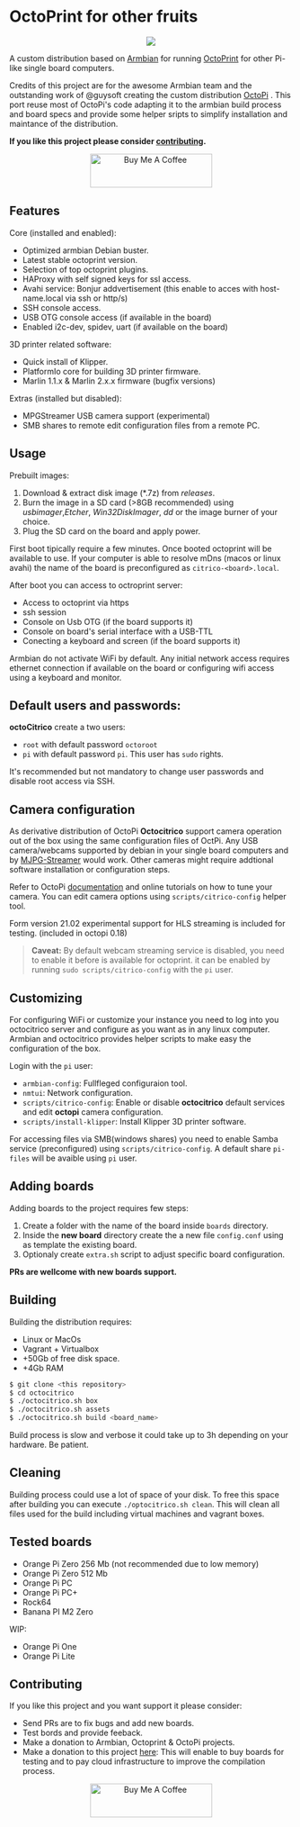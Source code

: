 # OctoPrint for other fruits
<p align="center">
  <img src="media/octocitrico.png">
</p>

A custom distribution based on [Armbian](https://www.armbian.com) for running [OctoPrint](https://octoprint.org) for other Pi-like single board computers.  

Credits of this project are for the awesome Armbian team and the outstanding work of @guysoft creating the custom distribution [OctoPi](http://github.com/guysoft/OctoPi) . This port reuse most of OctoPi's code adapting it to the armbian build process and board specs and provide some helper sripts to  simplify installation and maintance of the distribution.

**If you like this project please consider [contributing](#Contributing).**
<p align="center">
  <a href="https://www.buymeacoffee.com/boros" target="_blank"><img src="https://cdn.buymeacoffee.com/buttons/v2/default-white.png" alt="Buy Me A Coffee" style="height: 60px !important;width: 217px !important;" ></a>
</p>

## Features

Core (installed and enabled):
* Optimized armbian Debian buster.
* Latest stable octoprint version.
* Selection of top octoprint plugins.
* HAProxy with self signed keys for ssl access.
* Avahi service: Bonjur addvertisement (this enable to acces with host-name.local via ssh or http/s)
* SSH console access.
* USB OTG console access (if available in the board)
* Enabled i2c-dev, spidev, uart (if available on the board)

3D printer related software:
* Quick install of Klipper. 
* PlatformIo core for building 3D printer firmware.
* Marlin 1.1.x & Marlin 2.x.x firmware (bugfix versions)  

Extras (installed but disabled):
* MPGStreamer USB camera support (experimental)
* SMB shares to remote edit configuration files from a remote PC.


## Usage

Prebuilt images:

1. Download & extract disk image (*.7z) from *releases*.
2. Burn the image in a SD card (>8GB recommended) using *usbimager*,*Etcher*, *Win32DiskImager*, *dd* or the image burner of your choice.
3. Plug the SD card on the board and apply power.

First boot tipically require a few minutes. Once booted octoprint will be available to use. If your computer is able to resolve mDns (macos or linux avahi) the name of the board is preconfigured as ```citrico-<board>.local```.

After boot you can access to octroprint server:
- Access to octoprint via https
- ssh session
- Console on Usb OTG (if the board supports it)
- Console on board's serial interface with a USB-TTL 
- Conecting a keyboard and screen (if the board supports it)

Armbian do not activate WiFi by default. Any initial network access requires ethernet connection if available on the board or configuring wifi access using a keyboard and monitor.

## Default users and passwords:

**octoCitrico** create a two users:
- ```root``` with default password ```octoroot``` 
- ```pi``` with default password ```pi```. This user has ```sudo``` rights.

It's recommended but not mandatory to change user passwords and disable root access via SSH.

## Camera configuration
As derivative distribution of OctoPi **Octocitrico** support camera operation out of the box using the same configuration files of OctPi. Any USB camera/webcams supported by debian in your single board computers and by [MJPG-Streamer](https://github.com/jacksonliam/mjpg-streamer) would work. Other cameras might require addtional software installation or configuration steps.

Refer to OctoPi [documentation](https://community.octoprint.org/knowledge-explorer?topic=21149) and online tutorials on how to tune your camera. You can edit camera options using ```scripts/citrico-config``` helper tool.

Form version 21.02 experimental support for HLS streaming is included for testing. (included in octopi 0.18)

> **Caveat:**
> By default webcam streaming service is disabled, you need to enable it before is available for octoprint.
> it can be enabled by running ``sudo scripts/citrico-config`` with the ``pi`` user. 


## Customizing
For configuring WiFi or customize your instance you need to log into you octocitrico server and configure as you want as in any linux computer. Armbian and octocitrico provides helper scripts to make easy the configuration of the box. 

Login with the ```pi``` user:

- ```armbian-config```: Fullfleged configuraion tool.
- ```nmtui```: Network configuration.
- ```scripts/citrico-config```: Enable or disable **octocitrico** default services and edit **octopi** camera configuration.
- ```scripts/install-klipper```: Install Klipper 3D printer software.

For accessing files via SMB(windows shares) you need to enable Samba service (preconfigured) using ```scripts/citrico-config```. A default share ```pi-files``` will be avaible using ```pi``` user.

## Adding boards
Adding boards to the project requires few steps:
1. Create a folder with the name of the board inside ```boards``` directory.
2. Inside the __new board__ directory create the a new file ```config.conf``` using as template the existing board.
3. Optionaly create ```extra.sh``` script to adjust specific board configuration.  

**PRs are wellcome with new boards support.**

## Building

Building the distribution requires:

- Linux or MacOs
- Vagrant + Virtualbox
- +50Gb of free disk space.
- +4Gb RAM

```bash
$ git clone <this repository>
$ cd octocitrico
$ ./octocitrico.sh box
$ ./octocitrico.sh assets
$ ./octocitrico.sh build <board_name>
```

Build process is slow and verbose it could take up to 3h depending on your hardware. Be patient.  

## Cleaning
Building process could use a lot of space of your disk. To free this space after building you can execute ```./optocitrico.sh clean```. This will clean all files used for the build including virtual machines and vagrant boxes.

## Tested boards

- Orange Pi Zero 256 Mb (not recommended due to low memory)
- Orange Pi Zero 512 Mb
- Orange Pi PC
- Orange Pi PC+
- Rock64
- Banana PI M2 Zero

WIP:

- Orange Pi One
- Orange Pi Lite


## Contributing
If you like this project and you want support it please consider:

- Send PRs are to fix bugs and add new boards.
- Test bords and provide feeback.
- Make a donation to Armbian, Octoprint & OctoPi projects.
- Make a donation to this project [here](https://www.buymeacoffee.com/boros): This will enable to buy boards for testing and to pay cloud infrastructure to improve the compilation process.
<p align="center">
<a href="https://www.buymeacoffee.com/boros" target="_blank"><img src="https://cdn.buymeacoffee.com/buttons/v2/default-white.png" alt="Buy Me A Coffee" style="height: 60px !important;width: 217px !important;" ></a>
</p>
